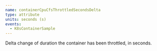 ```yaml
---
name: containerCpuCfsThrottledSecondsDelta
type: attribute
units: seconds (s)
events:
  - K8sContainerSample
---
```


Delta change of duration the container has been throttled, in seconds.
